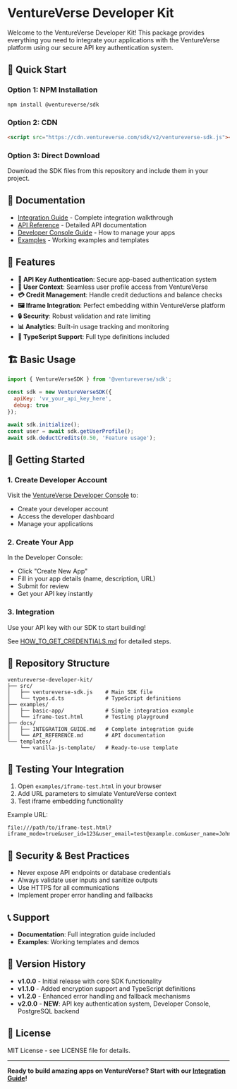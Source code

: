 # VentureVerse Developer Kit

Welcome to the VentureVerse Developer Kit! This package provides everything you need to integrate your applications with the VentureVerse platform using our secure API key authentication system.

## 🚀 Quick Start

### Option 1: NPM Installation
```bash
npm install @ventureverse/sdk
```

### Option 2: CDN
```html
<script src="https://cdn.ventureverse.com/sdk/v2/ventureverse-sdk.js"></script>
```

### Option 3: Direct Download
Download the SDK files from this repository and include them in your project.

## 📖 Documentation

- [Integration Guide](./docs/INTEGRATION_GUIDE.md) - Complete integration walkthrough
- [API Reference](./docs/API_REFERENCE.md) - Detailed API documentation  
- [Developer Console Guide](./docs/DEVELOPER_CONSOLE.md) - How to manage your apps
- [Examples](./examples/) - Working examples and templates

## 🎯 Features

- **🔐 API Key Authentication**: Secure app-based authentication system
- **👤 User Context**: Seamless user profile access from VentureVerse  
- **💳 Credit Management**: Handle credit deductions and balance checks
- **🖼️ Iframe Integration**: Perfect embedding within VentureVerse platform
- **🔒 Security**: Robust validation and rate limiting
- **📊 Analytics**: Built-in usage tracking and monitoring
- **🔧 TypeScript Support**: Full type definitions included

## 🏗️ Basic Usage

```javascript
import { VentureVerseSDK } from '@ventureverse/sdk';

const sdk = new VentureVerseSDK({
  apiKey: 'vv_your_api_key_here',
  debug: true
});

await sdk.initialize();
const user = await sdk.getUserProfile();
await sdk.deductCredits(0.50, 'Feature usage');
```

## 🔑 Getting Started

### 1. Create Developer Account
Visit the [VentureVerse Developer Console](https://ventureverse.com/developer) to:
- Create your developer account
- Access the developer dashboard
- Manage your applications

### 2. Create Your App
In the Developer Console:
- Click "Create New App"
- Fill in your app details (name, description, URL)
- Submit for review
- Get your API key instantly

### 3. Integration
Use your API key with our SDK to start building!

See [HOW_TO_GET_CREDENTIALS.md](./HOW_TO_GET_CREDENTIALS.md) for detailed steps.

## 📁 Repository Structure

```
ventureverse-developer-kit/
├── src/
│   ├── ventureverse-sdk.js    # Main SDK file
│   └── types.d.ts             # TypeScript definitions
├── examples/
│   ├── basic-app/             # Simple integration example
│   └── iframe-test.html       # Testing playground
├── docs/
│   ├── INTEGRATION_GUIDE.md   # Complete integration guide
│   └── API_REFERENCE.md       # API documentation
└── templates/
    └── vanilla-js-template/   # Ready-to-use template
```

## 🧪 Testing Your Integration

1. Open `examples/iframe-test.html` in your browser
2. Add URL parameters to simulate VentureVerse context
3. Test iframe embedding functionality

Example URL:
```
file:///path/to/iframe-test.html?iframe_mode=true&user_id=123&user_email=test@example.com&user_name=John%20Doe
```

## 🔐 Security & Best Practices

- Never expose API endpoints or database credentials
- Always validate user inputs and sanitize outputs
- Use HTTPS for all communications
- Implement proper error handling and fallbacks

## 📞 Support

- **Documentation**: Full integration guide included
- **Examples**: Working templates and demos


## 🔄 Version History

- **v1.0.0** - Initial release with core SDK functionality
- **v1.1.0** - Added encryption support and TypeScript definitions  
- **v1.2.0** - Enhanced error handling and fallback mechanisms
- **v2.0.0** - **NEW**: API key authentication system, Developer Console, PostgreSQL backend

## 📄 License

MIT License - see LICENSE file for details.

---

**Ready to build amazing apps on VentureVerse? Start with our [Integration Guide](./docs/INTEGRATION_GUIDE.md)!**
